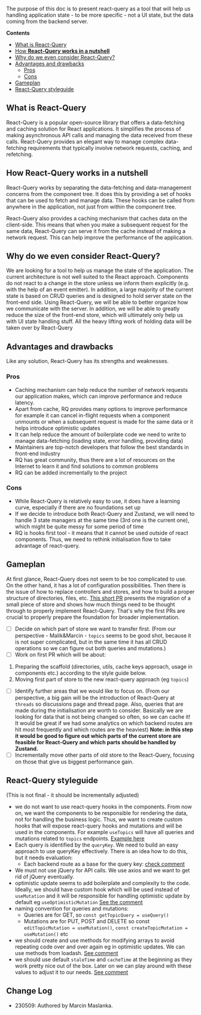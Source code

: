 The purpose of this doc is to present react-query as a tool that will help us handling application state - to be more specific - not a UI state, but the data coming from the backend server.

**Contents**

- [What is React-Query](#what-is-react-query)
- [How **React-Query works in a nutshell**](#how---react-query-works-in-a-nutshell--)
- [Why do we even consider React-Query?](#why-do-we-even-consider-react-query-)
- [Advantages and drawbacks](#advantages-and-drawbacks)
  * [Pros](#pros)
  * [Cons](#cons)
- [Gameplan](#gameplan)
- [React-Query styleguide](#react-query-styleguide)

## What is React-Query

React-Query is a popular open-source library that offers a data-fetching and caching solution for React applications. It simplifies the process of making asynchronous API calls and managing the data received from these calls. React-Query provides an elegant way to manage complex data-fetching requirements that typically involve network requests, caching, and refetching.

## How **React-Query works in a nutshell**

React-Query works by separating the data-fetching and data-management concerns from the component tree. It does this by providing a set of hooks that can be used to fetch and manage data. These hooks can be called from anywhere in the application, not just from within the component tree.

React-Query also provides a caching mechanism that caches data on the client-side. This means that when you make a subsequent request for the same data, React-Query can serve it from the cache instead of making a network request. This can help improve the performance of the application.

## Why do we even consider React-Query?

We are looking for a tool to help us manage the state of the application. The current architecture is not well suited to the React approach. Components do not react to a change in the store unless we inform them explicitly (e.g. with the help of an event emitter). In addition, a large majority of the current state is based on CRUD queries and is designed to hold server state on the front-end side. Using React-Query, we will be able to better organize how we communicate with the server. In addition, we will be able to greatly reduce the size of the front-end store, which will ultimately only help us with UI state handling stuff. All the heavy lifting work of holding data will be taken over by React-Query

## Advantages and drawbacks

Like any solution, React-Query has its strengths and weaknesses.

### Pros

- Caching mechanism can help reduce the number of network requests our application makes, which can improve performance and reduce latency.
- Apart from cache, RQ provides many options to improve performance for example it can cancel in-flight requests when a component unmounts or when a subsequent request is made for the same data or it helps introduce optimistic updates
- It can help reduce the amount of boilerplate code we need to write to manage data-fetching (loading state, error handling, providing data)
- Maintainers are top-notch developers that follow the best standards in front-end industry
- RQ has great community, thus there are a lot of resources on the Internet to learn it and find solutions to common problems
- RQ can be added incrementally to the project

### Cons

- While React-Query is relatively easy to use, it does have a learning curve, especially if there are no foundations set up
- If we decide to introduce both React-Query and Zustand, we will need to handle 3 state managers at the same time (3rd one is the current one), which might be quite messy for some period of time
- RQ is hooks first tool - it means that it cannot be used outside of react components. Thus, we need to rethink initialisation flow to take advantage of react-query.

## Gameplan

At first glance, React-Query does not seem to be too complicated to use. On the other hand, it has a lot of configuration possibilities. Then there is the issue of how to replace controllers and stores, and how to build a proper structure of directories, files, etc. [This short PR](https://github.com/hicommonwealth/commonwealth/pull/3741) presents the migration of a small piece of store and shows how much things need to be thought through to properly implement React-Query. That's why the first PRs are crucial to properly prepare the foundation for broader implementation.

- [ ]  Decide on which part of store we want to transfer first.
(From our perspective - Malik&Marcin - `topics` seems to be good shot, because it is not super complicated, but in the same time it has all CRUD operations so we can figure out both queries and mutations.)
- [ ]  Work on first PR which will be about:

1. Preparing the scaffold (directories, utils, cache keys approach, usage in components etc.) according to the style guide below.
2. Moving first part of store to the new react-query approach (eg `topics`)

- [ ]  Identify further areas that we would like to focus on.
(From our perspective, a big gain will be the introduction of React-Query at `threads` so discussions page and thread page. Also, queries that are made during the initialisation are worth to consider. Basically we are looking for data that is not being changed so often, so we can cache it! It would be great if we had some analytics on which backend routes are hit most frequently and which routes are the heaviest)
**Note: in this step it would be good to figure out which parts of the current store are feasible for React-Query and which parts should be handled by Zustand.**
- [ ]  Incrementally move other parts of old store to the React-Query, focusing on those that give us biggest performance gain.

## React-Query styleguide

(This is not final - it should be incrementally adjusted)

- we do not want to use react-query hooks in the components. From now on, we want the components to be responsible for rendering the data, not for handling the business logic. Thus, we want to create custom hooks that will expose react-query hooks and mutations and will be used in the components. For example `useTopics` will have all queries and mutations related to `topics` endpoints.
[Example here](https://github.com/hicommonwealth/commonwealth/pull/3741/files#diff-089b03d43833900fae3040e6a7279eb567973b0ec5739153ee05292e0f0ac414)
- Each query is identified by the `queryKey`. We need to build an easy approach to use queryKey effectively. There is an idea how to do this, but it needs evaluation:
  - Each backend route as a base for the query key: [check comment](https://github.com/hicommonwealth/commonwealth/pull/3741/files#r1186838388)
- We must not use jQuery for API calls. We use axios and we want to get rid of jQuery eventually.
- optimistic update seems to add boilerplate and complexity to the code. Ideally, we should have custom hook which will be used instead of `useMutation` and it will be responsible for handling optimistic update by default eg `useOptimisticMutation`
[See the comment](https://github.com/hicommonwealth/commonwealth/pull/3741/files#r1186518881)
- naming convention for queries and mutations:
  - Queries are for GET, so `const getTopicQuery = useQuery()`
  - Mutations are for PUT, POST and DELETE so const `editTopicMutation = useMutation()`, `const createTopicMutation = useMutation()` etc
- we should create and use methods for modifying arrays to avoid repeating code over and over again eg in optimistic updates. We can use methods from loadash.
[See comment](https://github.com/hicommonwealth/commonwealth/pull/3741/files#r1186842517)
- we should use default `staleTime` and `cacheTime` at the beginning as they work pretty nice out of the box. Later on we can play around with these values to adjust it to our needs.
[See comment](https://github.com/hicommonwealth/commonwealth/pull/3741/files#r1186839947)

## Change Log

- 230509: Authored by Marcin Maslanka.
